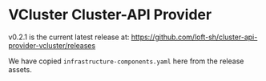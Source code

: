 # VCluster Cluster-API Provider

v0.2.1 is the current latest release at: https://github.com/loft-sh/cluster-api-provider-vcluster/releases

We have copied `infrastructure-components.yaml` here from the release assets.
